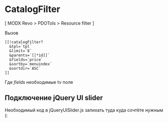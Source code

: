 # CatalogFilter
[ MODX Revo > PDOTols > Resource filter ]

Вызов
```
[[!catalogFilter?
  &tpl=`tpl`
  &limit=`8`
  &parents=`[[*id]]`
  &fields=`price`
  &sortby=`menuindex`
  &sortdir=`ASC`
]]
```
Где _fields_ необходимые tv поля

## Подключение jQuery UI slider
Необходимый код в jQueryUISlider.js запихать туда куда сочтёте нужным (:
